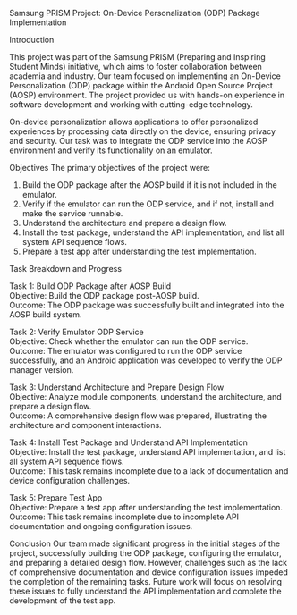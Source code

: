 Samsung PRISM Project: On-Device Personalization (ODP) Package Implementation

Introduction

This project was part of the Samsung PRISM (Preparing and Inspiring Student Minds) initiative, which aims to foster collaboration between academia and industry. Our team focused on implementing an On-Device Personalization (ODP) package within the Android Open Source Project (AOSP) environment. The project provided us with hands-on experience in software development and working with cutting-edge technology.

On-device personalization allows applications to offer personalized experiences by processing data directly on the device, ensuring privacy and security. Our task was to integrate the ODP service into the AOSP environment and verify its functionality on an emulator.

Objectives
The primary objectives of the project were:

1. Build the ODP package after the AOSP build if it is not included in the emulator.
2. Verify if the emulator can run the ODP service, and if not, install and make the service runnable.
3. Understand the architecture and prepare a design flow.
4. Install the test package, understand the API implementation, and list all system API sequence flows.
5. Prepare a test app after understanding the test implementation.
   
Task Breakdown and Progress

Task 1: Build ODP Package after AOSP Build  
  Objective: Build the ODP package post-AOSP build.  
  Outcome: The ODP package was successfully built and integrated into the AOSP build system.  

Task 2: Verify Emulator ODP Service  
  Objective: Check whether the emulator can run the ODP service.  
  Outcome: The emulator was configured to run the ODP service successfully, and an Android application was developed to verify the ODP manager version.  

Task 3: Understand Architecture and Prepare Design Flow  
  Objective: Analyze module components, understand the architecture, and prepare a design flow.  
  Outcome: A comprehensive design flow was prepared, illustrating the architecture and component interactions.  

Task 4: Install Test Package and Understand API Implementation  
  Objective: Install the test package, understand API implementation, and list all system API sequence flows.  
  Outcome: This task remains incomplete due to a lack of documentation and device configuration challenges.  

Task 5: Prepare Test App  
  Objective: Prepare a test app after understanding the test implementation.  
  Outcome: This task remains incomplete due to incomplete API documentation and ongoing configuration issues.  

Conclusion
Our team made significant progress in the initial stages of the project, successfully building the ODP package, configuring the emulator, and preparing a detailed design flow. However, challenges such as the lack of comprehensive documentation and device configuration issues impeded the completion of the remaining tasks. Future work will focus on resolving these issues to fully understand the API implementation and complete the development of the test app.


